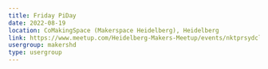 ```yaml
---
title: Friday PiDay
date: 2022-08-19
location: CoMakingSpace (Makerspace Heidelberg), Heidelberg
link: https://www.meetup.com/Heidelberg-Makers-Meetup/events/nktprsydclbzb/
usergroup: makershd
type: usergroup
---
```


